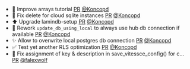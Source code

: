 - 📝 Improve arrays tutorial  [PR](https://github.com/laminlabs/lamindb/pull/3006) [@Koncopd](https://github.com/Koncopd)
- 🐛 Fix delete for cloud sqlite instances [PR](https://github.com/laminlabs/lamindb-setup/pull/1120) [@Koncopd](https://github.com/Koncopd)
- ⬆️ Upgrade lamindb-setup [PR](https://github.com/laminlabs/lamindb/pull/3004) [@Koncopd](https://github.com/Koncopd)
- 👔 Rework `update_db_using_local` to always use hub db connection if available [PR](https://github.com/laminlabs/lamindb-setup/pull/1119) [@Koncopd](https://github.com/Koncopd)
- ✨ Allow to overwrite local postgres db connection [PR](https://github.com/laminlabs/lamindb-setup/pull/1118) [@Koncopd](https://github.com/Koncopd)
- ✅ Test yet another RLS optimization [PR](https://github.com/laminlabs/lamindb/pull/2990) [@Koncopd](https://github.com/Koncopd)
- 🐛 Fix assignment of key & description in save_vitessce_config() for c… [PR](https://github.com/laminlabs/lamindb/pull/2996) [@falexwolf](https://github.com/falexwolf)
